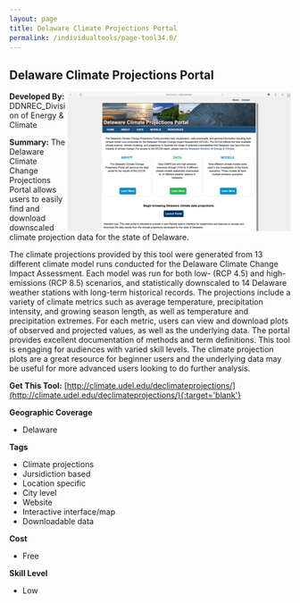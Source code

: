 ```yaml
---
layout: page
title: Delaware Climate Projections Portal
permalink: /individualtools/page-tool34.0/
---
```

## Delaware Climate Projections Portal

<img src="/images/scaled_250_400/TOOLID_34.0_ScreenCapture-1.png" style="max-height:250px;max-width:400;" align="right"/>

**Developed By:** DDNREC_Division of Energy & Climate

**Summary:** The Delaware Climate Change Projections Portal allows users to easily find and download downscaled climate projection data for the state of Delaware.  

The climate projections provided by this tool were generated from 13 different climate model runs conducted for the Delaware Climate Change Impact Assessment. Each model was run for both low- (RCP 4.5) and high-emissions (RCP 8.5) scenarios, and statistically downscaled to 14 Delaware weather stations with long-term historical records. The projections include a variety of climate metrics such as average temperature, precipitation intensity, and growing season length, as well as temperature and precipitation extremes. For each metric, users can view and download plots of observed and projected values, as well as the underlying data. The portal provides excellent documentation of methods and term definitions. This tool is engaging for audiences with varied skill levels. The climate projection plots are a great resource for beginner users and the underlying data may be useful for more advanced users looking to do further analysis.


**Get This Tool:** [http://climate.udel.edu/declimateprojections/](http://climate.udel.edu/declimateprojections/){:target='blank'}

**Geographic Coverage**

* Delaware

**Tags**

*  Climate projections
*  Jursidiction based
*  Location specific
*  City level
*  Website
*  Interactive interface/map
*  Downloadable data

**Cost**

* Free

**Skill Level**

* Low
